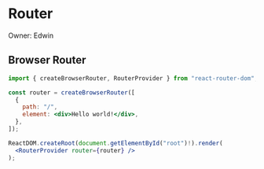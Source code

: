 # Router

Owner: Edwin

## Browser Router

```jsx
import { createBrowserRouter, RouterProvider } from "react-router-dom";

const router = createBrowserRouter([
  {
    path: "/",
    element: <div>Hello world!</div>,
  },
]);

ReactDOM.createRoot(document.getElementById("root")!).render(
  <RouterProvider router={router} />
);
```